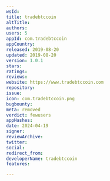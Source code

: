 ```yaml
---
wsId: 
title: tradebtccoin
altTitle: 
authors: 
users: 5
appId: com.tradebtccoin
appCountry: 
released: 2019-08-20
updated: 2019-08-20
version: 1.0.1
stars: 
ratings: 
reviews: 
website: https://www.tradebtccoin.com
repository: 
issue: 
icon: com.tradebtccoin.png
bugbounty: 
meta: removed
verdict: fewusers
appHashes: 
date: 2024-04-19
signer: 
reviewArchive: 
twitter: 
social: 
redirect_from: 
developerName: tradebtccoin
features: 

---
```



